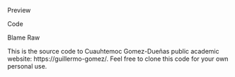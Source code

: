 Preview

Code

Blame
Raw

This is the source code to Cuauhtemoc Gomez-Dueñas public academic website: https://guillermo-gomez/. Feel free to clone this code for your own personal use.
